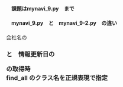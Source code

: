 #### 　課題はmynavi_9.py　まで
#### 　mynavi_9.py　と　mynavi_9-2.py　の違い
   会社名の　<h3> と　情報更新日の　<p> の取得時  
   find_all のクラス名を正規表現で指定
